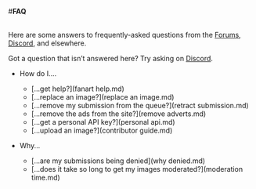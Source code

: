 #__FAQ__

&nbsp;  
Here are some answers to frequently-asked questions from the [Forums](https://forum.fanart.tv/index.php), [Discord](https://discord.gg/r9VufRk), and elsewhere. 

Got a question that isn’t answered here? Try asking on [Discord](https://discord.gg/r9VufRk).

- How do I....

    * [...get help?](fanart help.md)
    * [...replace an image?](replace an image.md)
    * [...remove my submission from the queue?](retract submission.md)
    * [...remove the ads from the site?](remove adverts.md)
    * [...get a personal API key?](personal api.md)
    * [...upload an image?](contributor guide.md)

- Why...
  
    * [...are my submissions being denied](why denied.md)
    * [...does it take so long to get my images moderated?](moderation time.md)